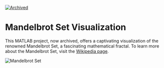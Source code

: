 [![Archived](https://img.shields.io/badge/Archived-Yes-red.svg)](https://github.com/yourusername/mandelbrot-set-visualization/archive/master.zip)

# Mandelbrot Set Visualization

This MATLAB project, now archived, offers a captivating visualization of the renowned Mandelbrot Set, a fascinating mathematical fractal. To learn more about the Mandelbrot Set, visit the [Wikipedia page](https://en.wikipedia.org/wiki/Mandelbrot_set).

![Mandelbrot Set](https://raw.githubusercontent.com/yousbot/Mandelbrot-Set/master/Mandelbrot_Set.JPG)
